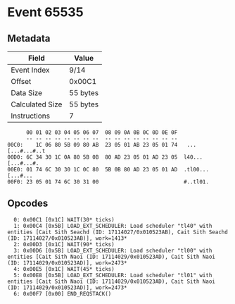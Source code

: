 # Event 65535

## Metadata

| Field           | Value    |
|-----------------|----------|
| Event Index     | 9/14     |
| Offset          | 0x00C1   |
| Data Size       | 55 bytes |
| Calculated Size | 55 bytes |
| Instructions    | 7        |

```
      00 01 02 03 04 05 06 07  08 09 0A 0B 0C 0D 0E 0F
      -- -- -- -- -- -- -- --  -- -- -- -- -- -- -- --
00C0:    1C 06 80 5B 09 80 AB  23 05 01 AB 23 05 01 74   ...[...#...#..t
00D0: 6C 34 30 1C 0A 80 5B 0B  80 AD 23 05 01 AD 23 05  l40...[...#...#.
00E0: 01 74 6C 30 30 1C 0C 80  5B 0B 80 AD 23 05 01 AD  .tl00...[...#...
00F0: 23 05 01 74 6C 30 31 00                           #..tl01.        
```

## Opcodes

```
  0: 0x00C1 [0x1C] WAIT(30* ticks)
  1: 0x00C4 [0x5B] LOAD_EXT_SCHEDULER: Load scheduler "tl40" with entities [Cait Sith Seachd (ID: 17114027/0x010523AB), Cait Sith Seachd (ID: 17114027/0x010523AB)], work=1413*
  2: 0x00D3 [0x1C] WAIT(90* ticks)
  3: 0x00D6 [0x5B] LOAD_EXT_SCHEDULER: Load scheduler "tl00" with entities [Cait Sith Naoi (ID: 17114029/0x010523AD), Cait Sith Naoi (ID: 17114029/0x010523AD)], work=2473*
  4: 0x00E5 [0x1C] WAIT(45* ticks)
  5: 0x00E8 [0x5B] LOAD_EXT_SCHEDULER: Load scheduler "tl01" with entities [Cait Sith Naoi (ID: 17114029/0x010523AD), Cait Sith Naoi (ID: 17114029/0x010523AD)], work=2473*
  6: 0x00F7 [0x00] END_REQSTACK()
```
